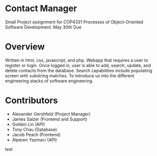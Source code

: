 # Contact Manager
Small Project assignment for COP4331 Processes of Object-Oriented Software Development.  May 30th Due

# Overview
Written in html, css, javascript, and php. Webapp that requires a user to register or login. Once logged in, user is able to add, search, update, and delete contacts from the database.
Search capabilities include populating screen with substring matches. To introduce us into the different engineering stacks of software engineering.

# Contributors
- Alexander Gershfeld (Project Manager)
- James Salzer (Frontend and Support)
- Golden Lin (API)
- Tony Chau (Database)
- Jacob Peach (Frontend)
- Alperen Yazmaci (API)

test

